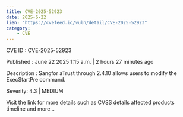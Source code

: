 ```yaml
---
title: CVE-2025-52923
date: 2025-6-22
lien: "https://cvefeed.io/vuln/detail/CVE-2025-52923"
category:
    - CVE
---
```


CVE ID : CVE-2025-52923

Published :  June 22
2025
1:15 a.m. | 2 hours
27 minutes ago

Description : Sangfor aTrust through 2.4.10 allows users to modify the ExecStartPre command.

Severity: 4.3 | MEDIUM

Visit the link for more details
such as CVSS details
affected products
timeline
and more...
